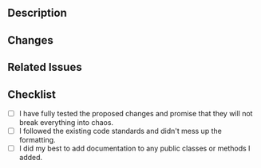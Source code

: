 ## Description
<!-- Please explain your changes in detail. -->

## Changes
<!-- Please list all the changes you have made. -->

## Related Issues
<!-- Please tag any Issues related to your Pull Request -->
<!-- Syntax: "Resolves #000" -->

## Checklist
<!-- After posting your issue, please check the boxes below if they apply -->
- [ ] I have fully tested the proposed changes and promise that they will not break everything into chaos.
- [ ] I followed the existing code standards and didn't mess up the formatting.
- [ ] I did my best to add documentation to any public classes or methods I added.
